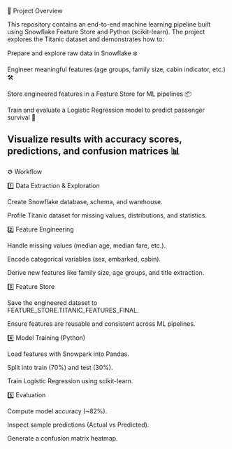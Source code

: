 📌 Project Overview

This repository contains an end-to-end machine learning pipeline built using Snowflake Feature Store and Python (scikit-learn).
The project explores the Titanic dataset and demonstrates how to:

Prepare and explore raw data in Snowflake ❄️

Engineer meaningful features (age groups, family size, cabin indicator, etc.) 🛠️

Store engineered features in a Feature Store for ML pipelines 📦

Train and evaluate a Logistic Regression model to predict passenger survival 🤖

Visualize results with accuracy scores, predictions, and confusion matrices 📊
-------------------------------------------------------------------------------------------------------------------------------------------------------------------------------------------------------------------------------------------------------------------

⚙️ Workflow

1️⃣ Data Extraction & Exploration

Create Snowflake database, schema, and warehouse.

Profile Titanic dataset for missing values, distributions, and statistics.

2️⃣ Feature Engineering

Handle missing values (median age, median fare, etc.).

Encode categorical variables (sex, embarked, cabin).

Derive new features like family size, age groups, and title extraction.

3️⃣ Feature Store

Save the engineered dataset to FEATURE_STORE.TITANIC_FEATURES_FINAL.

Ensure features are reusable and consistent across ML pipelines.

4️⃣ Model Training (Python)

Load features with Snowpark into Pandas.

Split into train (70%) and test (30%).

Train Logistic Regression using scikit-learn.

5️⃣ Evaluation

Compute model accuracy (~82%).

Inspect sample predictions (Actual vs Predicted).

Generate a confusion matrix heatmap.
